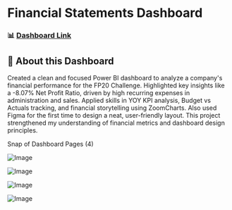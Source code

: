 # Financial Statements Dashboard

### 📊 [Dashboard Link](https://app.powerbi.com/view?r=eyJrIjoiYzczZTA1Y2ItOTZmMS00OTQ5LTkwNjgtMTE0ZDEzNjhiMmQ4IiwidCI6IjQ2NTRiNmYxLTBlNDctNDU3OS1hOGExLTAyZmU5ZDk0M2M3YiIsImMiOjl9)

## 📌 About this Dashboard
Created a clean and focused Power BI dashboard to analyze a company's financial performance for the FP20 Challenge. Highlighted key insights like a -8.07% Net Profit Ratio, driven by high recurring expenses in administration and sales. Applied skills in YOY KPI analysis, Budget vs Actuals tracking, and financial storytelling using ZoomCharts. Also used Figma for the first time to design a neat, user-friendly layout. This project strengthened my understanding of financial metrics and dashboard design principles.


Snap of Dashboard Pages (4)

![Image](https://github.com/user-attachments/assets/5411eb6f-2c24-4852-a430-3dffbf9bea50)

![Image](https://github.com/user-attachments/assets/805d3561-3f53-4716-afd3-fecd7629fba0)

![Image](https://github.com/user-attachments/assets/fb3015b5-bf78-4c0c-838c-9a1c4d99eb7a)

![Image](https://github.com/user-attachments/assets/38db62cc-959b-41e6-b44f-fb820183f685)

